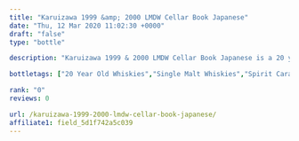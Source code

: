 ```yaml
---
title: "Karuizawa 1999 &amp; 2000 LMDW Cellar Book Japanese"
date: "Thu, 12 Mar 2020 11:02:30 +0000"
draft: "false"
type: "bottle"

description: "Karuizawa 1999 & 2000 LMDW Cellar Book Japanese is a 20 year old single malt whisky from the Karuizawa whisky distillery. The best price currently available is from for only £ we don't have any review data for this single malt whisky yet, let us know what you think in the comments below."

bottletags: ["20 Year Old Whiskies","Single Malt Whiskies","Spirit Caramel (E150A)","Vintage 1999 - Whiskies made in 1999","Whiskies may contain Spirit Caramel (E150A)","Whiskies of Japan","Whisky Porn"]

rank: "0"
reviews: 0

url: /karuizawa-1999-2000-lmdw-cellar-book-japanese/
affiliate1: field_5d1f742a5c039
---
```



